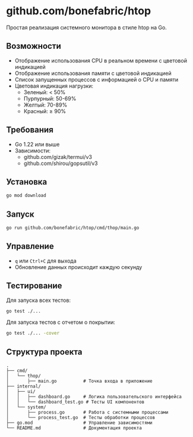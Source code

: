 # github.com/bonefabric/htop

Простая реализация системного монитора в стиле htop на Go.

## Возможности

- Отображение использования CPU в реальном времени с цветовой индикацией
- Отображение использования памяти с цветовой индикацией
- Список запущенных процессов с информацией о CPU и памяти
- Цветовая индикация нагрузки:
  - Зеленый: < 50%
  - Пурпурный: 50-69%
  - Желтый: 70-89%
  - Красный: ≥ 90%

## Требования

- Go 1.22 или выше
- Зависимости:
  - github.com/gizak/termui/v3
  - github.com/shirou/gopsutil/v3

## Установка

```bash
go mod download
```

## Запуск

```bash
go run github.com/bonefabric/htop/cmd/thop/main.go
```

## Управление

- `q` или `Ctrl+C` для выхода
- Обновление данных происходит каждую секунду

## Тестирование

Для запуска всех тестов:

```bash
go test ./...
```

Для запуска тестов с отчетом о покрытии:

```bash
go test ./... -cover
```

## Структура проекта

```
.
├── cmd/
│   └── thop/
│       ├── main.go          # Точка входа в приложение
├── internal/
│   ├── ui/
│   │   ├── dashboard.go     # Логика пользовательского интерфейса
│   │   └── dashboard_test.go # Тесты UI компонентов
│   └── system/
│       ├── process.go       # Работа с системными процессами
│       └── process_test.go  # Тесты обработки процессов
├── go.mod                   # Управление зависимостями
└── README.md                # Документация проекта
```
